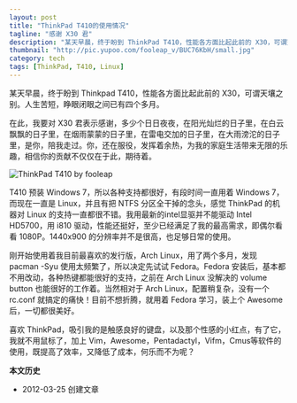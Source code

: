 ```yaml
---
layout: post
title: "ThinkPad T410的使用情况"
tagline: "感谢 X30 君"
description: "某天早晨，终于盼到 ThinkPad T410，性能各方面比起此前的 X30，可谓天壤之别。人生苦短，睁眼闭眼之间已有四个多月。"
thumbnail: "http://pic.yupoo.com/fooleap_v/BUC76KbH/small.jpg"
category: tech
tags: [ThinkPad, T410, Linux]
---
```


某天早晨，终于盼到 Thinkpad T410，性能各方面比起此前的 X30，可谓天壤之别。人生苦短，睁眼闭眼之间已有四个多月。

在此，我要对 X30 君表示感谢，多少个日日夜夜，在阳光灿烂的日子里，在白云飘飘的日子里，在烟雨蒙蒙的日子里，在雷电交加的日子里，在大雨滂沱的日子里，是你，陪我走过。你，还在服役，发挥着余热，为我的家庭生活带来无限的乐趣，相信你的贡献不仅仅在于此，期待着。

![ThinkPad T410 by fooleap](http://pic.yupoo.com/fooleap_v/BUC76KbH/djN6i.jpg)

T410 预装 Windows 7，所以各种支持都很好，有段时间一直用着 Windows 7，而现在一直是 Linux，并且有把 NTFS 分区全干掉的念头，感觉 ThinkPad 的机器对 Linux 的支持一直都很不错。我用最新的intel显驱并不能驱动 Intel HD5700，用 i810 驱动，性能还挺好，至少已经满足了我的最高需求，即偶尔看看 1080P。1440x900 的分辨率并不是很高，也足够日常的使用。

刚开始使用着我目前最喜欢的发行版，Arch Linux，用了两个多月，发现 pacman -Syu 使用太频繁了，所以决定先试试 Fedora。Fedora 安装后，基本都不用改动，各种热键都能很好的支持，之前在 Arch Linux 没解决的 volume button 也能很好的工作着。当然相对于 Arch Linux，配置稍复杂，没有一个 rc.conf 就搞定的痛快！目前不想折腾，就用着 Fedora 学习，装上个 Awesome 后，一切都很美好。

喜欢 ThinkPad，吸引我的是触感良好的键盘，以及那个性感的小红点，有了它，我就不用鼠标了，加上 Vim，Awesome，Pentadactyl，Vifm，Cmus等软件的使用，既提高了效率，又降低了成本，何乐而不为呢？

**本文历史**

* 2012-03-25 创建文章
